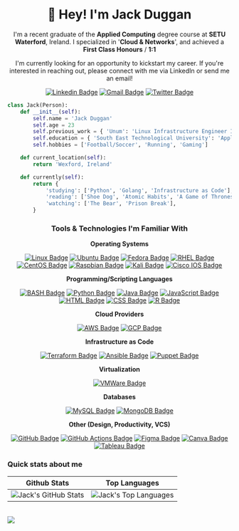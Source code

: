 
<!---
jackjduggan/jackjduggan is a ✨ special ✨ repository because its `README.md` (this file) appears on your GitHub profile.
You can click the Preview link to take a look at your changes.
--->

<h1 align="center">👋 Hey! I'm Jack Duggan</h1>

<p align="center">
I'm a recent graduate of the <strong>Applied Computing</strong> degree course at <strong>SETU Waterford</strong>, Ireland. I specialized in '<strong>Cloud & Networks</strong>', and achieved a <strong>First Class Honours</strong> / <strong>1:1</strong>
</p>

<p align="center">
I'm currently looking for an opportunity to kickstart my career. If you're interested in reaching out, please connect with me via LinkedIn or send me an email! 
</p>

<div align="center">
  
[![Linkedin Badge](https://img.shields.io/badge/-jackduggan-blue?style=flat-square&logo=Linkedin&logoColor=white&link=https://www.linkedin.com/in/jackduggan/)](https://www.linkedin.com/in/jackduggan/)
[![Gmail Badge](https://img.shields.io/badge/-jackjduggan01@gmail.com-c14438?style=flat-square&logo=Gmail&logoColor=white&link=mailto:jackjduggan01@gmail.com)](mailto:jackjduggan01@gmail.com)
[![Twitter Badge](https://img.shields.io/badge/-@jackjduggan-000000?style=flat-square&logo=x&logoColor=white&link=https://twitter.com/jackjduggan/)](https://twitter.com/jackjduggan/)

</div>

```python
class Jack(Person):
    def __init__(self):
        self.name = 'Jack Duggan'
        self.age = 23
        self.previous_work = { 'Unum': 'Linux Infrastructure Engineer Intern' }
        self.education = { 'South East Technological University': 'Applied Computing (Cloud & Networks)'}
        self.hobbies = ['Football/Soccer', 'Running', 'Gaming']

    def current_location(self):
        return 'Wexford, Ireland'

    def currently(self):
        return {
            'studying': ['Python', 'Golang', 'Infrastructure as Code'],
            'reading': ['Shoe Dog', 'Atomic Habits', 'A Game of Thrones'],
            'watching': ['The Bear', 'Prison Break'],
        }
```

<div align="center">
  <h3 align="center">Tools & Technologies I'm Familiar With</h3>

  <div align="center">
    <p><strong>Operating Systems</strong></p>
    
[![Linux Badge](https://img.shields.io/badge/-Linux-FCC624?style=flat-square&logo=linux&logoColor=black)]()
[![Ubuntu Badge](https://img.shields.io/badge/-Ubuntu-E95420?style=flat-square&logo=ubuntu&logoColor=white)]()
[![Fedora Badge](https://img.shields.io/badge/-Fedora-51A2DA?style=flat-square&logo=fedora&logoColor=white)]()
[![RHEL Badge](https://img.shields.io/badge/-RHEL-EE0000?style=flat-square&logo=redhat&logoColor=white)]()
[![CentOS Badge](https://img.shields.io/badge/-CentOS-262577?style=flat-square&logo=centos&logoColor=white)]()
[![Raspbian Badge](https://img.shields.io/badge/-Raspbian-A22846?style=flat-square&logo=raspberrypi&logoColor=white)]()
[![Kali Badge](https://img.shields.io/badge/-Kali-557C94?style=flat-square&logo=kalilinux&logoColor=white)]()
[![Cisco IOS Badge](https://img.shields.io/badge/-Cisco_IOS-1BA0D7?style=flat-square&logo=cisco&logoColor=white)]()
    <p><strong>Programming/Scripting Languages</strong></p>
    
[![BASH Badge](https://img.shields.io/badge/-Bash-4EAA25?style=flat-square&logo=gnubash&logoColor=white)]()
[![Python Badge](https://img.shields.io/badge/-Python-3776AB?style=flat-square&logo=python&logoColor=white)]()
[![Java Badge](https://img.shields.io/badge/-Java-0d6eb5?style=flat-square&logo=java&logoColor=white)]()
[![JavaScript Badge](https://img.shields.io/badge/-JavaScript-2e302b?style=flat-square&logo=javascript&logoColor=#7DF1E)]()
[![HTML Badge](https://img.shields.io/badge/-HTML-E34F26?style=flat-square&logo=html5&logoColor=white)]()
[![CSS Badge](https://img.shields.io/badge/-CSS-1572B6?style=flat-square&logo=css3&logoColor=white)]()
[![R Badge](https://img.shields.io/badge/-R-276DC3?style=flat-square&logo=r&logoColor=white)]()
  <p><p><strong>Cloud Providers</strong></p></p>
  
[![AWS Badge](https://img.shields.io/badge/-AWS-232F3E?style=flat-square&logo=amazonwebservices&logoColor=white)]()
[![GCP Badge](https://img.shields.io/badge/-GCP-4285F4?style=flat-square&logo=googlecloud&logoColor=white)]()
  <p><p><strong>Infrastructure as Code</strong></p></p>
  
[![Terraform Badge](https://img.shields.io/badge/-Terraform-844FBA?style=flat-square&logo=terraform&logoColor=white)]()
[![Ansible Badge](https://img.shields.io/badge/-Ansible-EE0000?style=flat-square&logo=ansible&logoColor=white)]()
[![Puppet Badge](https://img.shields.io/badge/-Puppet-FFAE1A?style=flat-square&logo=puppet&logoColor=white)]()
  <p><p><strong>Virtualization</strong></p></p>
  
[![VMWare Badge](https://img.shields.io/badge/-VMWare-607078?style=flat-square&logo=vmware&logoColor=white)]()
  <p><p><strong>Databases</strong></p></p>
  
[![MySQL Badge](https://img.shields.io/badge/-MySQL-4479A1?style=flat-square&logo=mysql&logoColor=white)]()
[![MongoDB Badge](https://img.shields.io/badge/-MongoDB-47A248?style=flat-square&logo=mongodb&logoColor=white)]()

  <p><p><strong>Other (Design, Productivity, VCS)</strong></p></p>
  
[![GitHub Badge](https://img.shields.io/badge/-GitHub-181717?style=flat-square&logo=github&logoColor=white)]()
[![GitHub Actions Badge](https://img.shields.io/badge/-GitHub_Actions-2088FF?style=flat-square&logo=githubactions&logoColor=white)]()
[![Figma Badge](https://img.shields.io/badge/-Figma-F24E1E?style=flat-square&logo=figma&logoColor=white)]()
[![Canva Badge](https://img.shields.io/badge/-Canva-00C4CC?style=flat-square&logo=canva&logoColor=white)]()
[![Tableau Badge](https://img.shields.io/badge/-Tableau-E97627?style=flat-square&logo=tableau&logoColor=white)]()
  </div>
</div>


### Quick stats about me
| Github Stats | Top Languages |
| --- | --- |
|![Jack's GitHub Stats](https://github-readme-stats.vercel.app/api?username=jackjduggan&show_icons=true&title_color=f6c32c&icon_color=f6c32c&text_color=9f9f9f&bg_color=151515&count_private=true) | ![Jack's Top Languages](https://github-readme-stats.vercel.app/api/top-langs/?username=jackjduggan&show_icons=true&title_color=f6c32c&icon_color=f6c32c&text_color=9f9f9f&bg_color=151515&count_private=true&layout=compact) |

<br>
<img src="https://komarev.com/ghpvc/?username=jackjduggan&color=orange" align="left">
